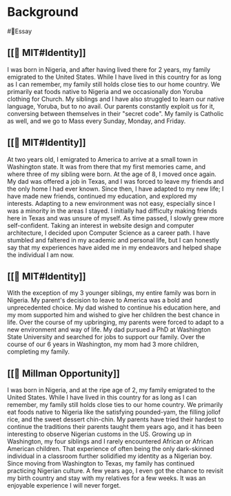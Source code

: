 # Background
#📝Essay

## [[🏫 MIT#Identity]]
I was born in Nigeria, and after having lived there for 2 years, my family emigrated to the United States. While I have lived in this country for as long as I can remember, my family still holds close ties to our home country. We primarily eat foods native to Nigeria and we occasionally don Yoruba clothing for Church. My siblings and I have also struggled to learn our native language, Yoruba, but to no avail. Our parents constantly exploit us for it, conversing between themselves in their "secret code". My family is Catholic as well, and we go to Mass every Sunday, Monday, and Friday.

## [[🏫 MIT#Identity]]
At two years old, I emigrated to America to arrive at a small town in Washington state. It was from there that my first memories came, and where three of my sibling were born. At the age of 8, I moved once again. My dad was offered a job in Texas, and I was forced to leave my friends and the only home I had ever known. Since then, I have adapted to my new life; I have made new friends, continued my education, and explored my interests.
Adapting to a new environment was not easy, especially since I was a minority in the areas I stayed. I initially had difficulty making friends here in Texas and was unsure of myself. As time passed, I slowly grew more self-confident. Taking an interest in website design and computer architecture, I decided upon Computer Science as a career path. I have stumbled and faltered in my academic and personal life, but I can honestly say that my experiences have aided me in my endeavors and helped shape the individual I am now.

## [[🏫 MIT#Identity]]
With the exception of my 3 younger siblings, my entire family was born in Nigeria. My parent's decision to leave to America was a bold and unprecedented choice. My dad wished to continue his education here, and my mom supported him and wished to give her children the best chance in life. Over the course of my upbringing, my parents were forced to adapt to a new environment and way of life. My dad pursued a PhD at Washington State University and searched for jobs to support our family.
Over the course of our 6 years in Washington, my mom had 3 more children, completing my family.

## [[💸 Millman Opportunity]]
I was born in Nigeria, and at the ripe age of 2, my family emigrated to the United States. While I have lived in this country for as long as I can remember, my family still holds close ties to our home country. We primarily eat foods native to Nigeria like the satisfying pounded-yam, the filling jollof rice, and the sweet dessert chin-chin. My parents have tried their hardest to continue the traditions their parents taught them years ago, and it has been interesting to observe Nigerian customs in the US.
Growing up in Washington, my four siblings and I rarely encountered African or African American children. That experience of often being the only dark-skinned individual in a classroom further solidified my identity as a Nigerian boy. Since moving from Washington to Texas, my family has continued practicing Nigerian culture. A few years ago, I even got the chance to revisit my birth country and stay with my relatives for a few weeks. It was an enjoyable experience I will never forget.